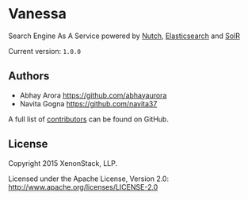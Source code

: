 # Vanessa

Search Engine As A Service powered by [Nutch](http://nutch.apache.org), [Elasticsearch](https://www.elastic.co/products/elasticsearch) and [SolR](http://lucene.apache.org/solr/)

Current version: `1.0.0`

Authors
-----------------------------------------------------------
* Abhay Arora <https://github.com/abhayaurora>
* Navita Gogna <https://github.com/navita37>

A full list of [contributors](https://github.com/xenonstack/vanessa/graphs/contributors?type=a) can be found on GitHub.

License
-----------------------------------------------------------
Copyright 2015 XenonStack, LLP.

Licensed under the Apache License, Version 2.0: http://www.apache.org/licenses/LICENSE-2.0

